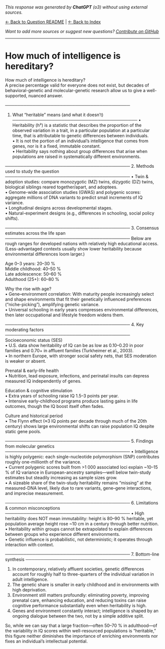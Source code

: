 <!-- 
Generated by: chatgpt
Model: o3
Prompt type: default
Generated at: 2025-06-09T22:10:41.501163
-->

*This response was generated by **ChatGPT** (o3) without using external sources.*

[← Back to Question README](README.md) | [← Back to Index](../README.md)

*Want to add more sources or suggest new questions? [Contribute on GitHub](https://github.com/justinwest/SuggestedSources)*

---

# How much of intelligence is hereditary?

How much of intelligence is hereditary?  
A precise percentage valid for everyone does not exist, but decades of behavioral-genetic and molecular-genetic research allow us to give a well-supported, nuanced answer.

─────────────────────────────────────────
1.  What “heritable” means (and what it doesn’t)
─────────────────────────────────────────
•  Heritability (h²) is a statistic that describes the proportion of the observed variation in a trait, in a particular population at a particular time, that is attributable to genetic differences between individuals.  
•  It is not the portion of an individual’s intelligence that comes from genes, nor is it a fixed, immutable constant.  
•  Heritability says nothing about group differences that arise when populations are raised in systematically different environments.

─────────────────────────────────────────
2.  Methods used to study the question
─────────────────────────────────────────
•  Twin & adoption studies: compare monozygotic (MZ) twins, dizygotic (DZ) twins, biological siblings reared together/apart, and adoptees.  
•  Genome-wide association studies (GWAS) and polygenic scores: aggregate millions of DNA variants to predict small increments of IQ variance.  
•  Longitudinal designs across developmental stages.  
•  Natural-experiment designs (e.g., differences in schooling, social policy shifts).

─────────────────────────────────────────
3.  Consensus estimates across the life span
─────────────────────────────────────────
Below are rough ranges for developed nations with relatively high educational access. (Less-advantaged contexts usually show lower heritability because environmental differences loom larger.)

Age 0–3 years:   20–30 %  
Middle childhood: 40–50 %  
Late adolescence: 50–60 %  
Adulthood (25+):  60–80 %  

Why the rise with age?  
•  Gene–environment correlation: With maturity people increasingly select and shape environments that fit their genetically influenced preferences (“niche-picking”), amplifying genetic variance.  
•  Universal schooling in early years compresses environmental differences, then later occupational and lifestyle freedom widens them.

─────────────────────────────────────────
4.  Key moderating factors
─────────────────────────────────────────
Socioeconomic status (SES)  
•  U.S. data show heritability of IQ can be as low as 0.10–0.20 in poor families and 0.70+ in affluent families (Turkheimer et al., 2003).  
•  In northern Europe, with stronger social safety nets, that SES moderation is weaker or absent.

Prenatal & early-life health  
•  Nutrition, lead exposure, infections, and perinatal insults can depress measured IQ independently of genes.

Education & cognitive stimulation  
•  Extra years of schooling raise IQ 1.5–3 points per year.  
•  Intensive early-childhood programs produce lasting gains in life outcomes, though the IQ boost itself often fades.

Culture and historical period  
•  The Flynn effect (≈3 IQ points per decade through much of the 20th century) shows large environmental shifts can raise population IQ despite static gene pools.

─────────────────────────────────────────
5.  Findings from molecular genetics
─────────────────────────────────────────
•  Intelligence is highly polygenic: each single-nucleotide polymorphism (SNP) contributes roughly one-millionth of the variance.  
•  Current polygenic scores built from >1 000 associated loci explain ~10–15 % of IQ variance in European-ancestry samples—well below twin-study estimates but steadily increasing as sample sizes grow.  
•  A sizeable share of the twin-study heritability remains “missing” at the measured-DNA level, likely due to rare variants, gene–gene interactions, and imprecise measurement.

─────────────────────────────────────────
6.  Limitations & common misconceptions
─────────────────────────────────────────
•  High heritability does NOT mean immutability: height is 80–90 % heritable, yet population average height rose ~10 cm in a century through better nutrition.  
•  Heritability within groups cannot be extrapolated to explain differences between groups who experience different environments.  
•  Genetic influence is probabilistic, not deterministic; it operates through interaction with context.

─────────────────────────────────────────
7.  Bottom-line synthesis
─────────────────────────────────────────
1.  In contemporary, relatively affluent societies, genetic differences account for roughly half to three-quarters of the individual variation in adult intelligence.  
2.  The genetic share is smaller in early childhood and in environments with high deprivation.  
3.  Environment still matters profoundly: eliminating poverty, improving prenatal care, enhancing education, and reducing toxins can raise cognitive performance substantially even when heritability is high.  
4.  Genes and environment constantly interact; intelligence is shaped by an ongoing dialogue between the two, not by a simple additive split.

So, while we can say that a large fraction—often 50–70 % in adulthood—of the variability in IQ scores within well-resourced populations is “heritable,” this figure neither diminishes the importance of enriching environments nor fixes an individual’s intellectual potential.